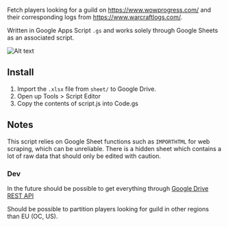 Fetch players looking for a guild on https://www.wowprogress.com/ and their corresponding logs from https://www.warcraftlogs.com/.

Written in Google Apps Script `.gs` and works solely through Google Sheets as an associated script.

![Alt text](https://i.imgur.com/YDTSSl2.png "Drive")

## Install

1. Import the `.xlsx` file from `sheet/` to Google Drive.
2. Open up Tools > Script Editor
3. Copy the contents of script.js into Code.gs

## Notes

This script relies on Google Sheet functions such as `IMPORTHTML` for web scraping, which can be unreliable. There is a hidden sheet which contains a lot of raw data that should only be edited with caution.

### Dev

In the future should be possible to get everything through [Google Drive REST API](https://developers.google.com/drive/api/v2/reference/)

Should be possible to partition players looking for guild in other regions than EU (OC, US).
